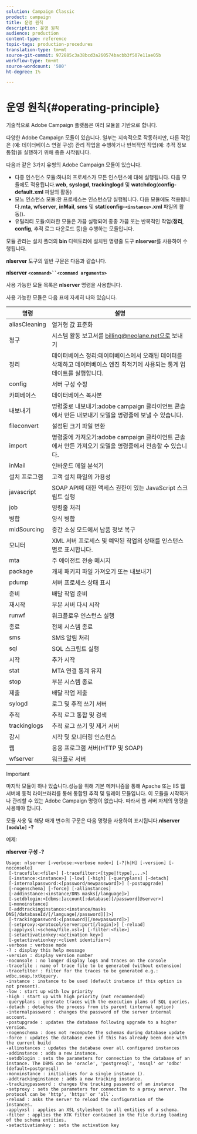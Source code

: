 ```yaml
---
solution: Campaign Classic
product: campaign
title: 운영 원칙
description: 운영 원칙
audience: production
content-type: reference
topic-tags: production-procedures
translation-type: tm+mt
source-git-commit: 972885c3a38bcd3a260574bacbb3f507e11ae05b
workflow-type: tm+mt
source-wordcount: '500'
ht-degree: 1%

---
```



# 운영 원칙{#operating-principle}

기술적으로 Adobe Campaign 플랫폼은 여러 모듈을 기반으로 합니다.

다양한 Adobe Campaign 모듈이 있습니다. 일부는 지속적으로 작동하지만, 다른 작업은 (예: 데이터베이스 연결 구성) 관리 작업을 수행하거나 반복적인 작업(예: 추적 정보 통합)을 실행하기 위해 종종 시작됩니다.

다음과 같은 3가지 유형의 Adobe Campaign 모듈이 있습니다.

* 다중 인스턴스 모듈:하나의 프로세스가 모든 인스턴스에 대해 실행됩니다. 다음 모듈에도 적용됩니다.**web**, **syslogd**, **trackinglogd** 및 **watchdog**(**config-default.xml** 파일의 활동)
* 모노 인스턴스 모듈:한 프로세스는 인스턴스당 실행됩니다. 다음 모듈에도 적용됩니다.**mta**, **wfserver**, **inMail**, **sms** 및 **stat**(**config-`<instance>`.xml** 파일의 활동)).
* 유틸리티 모듈:이러한 모듈은 가끔 실행되어 종종 가끔 또는 반복적인 작업(**정리**, **config**, 추적 로그 다운로드 등)을 수행하는 모듈입니다.

모듈 관리는 설치 폴더의 **bin** 디렉토리에 설치된 명령줄 도구 **nlserver**&#x200B;를 사용하여 수행됩니다.

**nlserver** 도구의 일반 구문은 다음과 같습니다.

**nlserver  `<command>``<command arguments>`**

사용 가능한 모듈 목록은 **nlserver** 명령을 사용합니다.

사용 가능한 모듈은 다음 표에 자세히 나와 있습니다.

| 명령 | 설명 |
|---|---|
| aliasCleaning | 열거형 값 표준화 |
| 청구 | 시스템 활동 보고서를 billing@neolane.net으로 보내기 |
| 정리 | 데이터베이스 정리:데이터베이스에서 오래된 데이터를 삭제하고 데이터베이스 엔진 최적기에 사용되는 통계 업데이트를 실행합니다. |
| config | 서버 구성 수정 |
| 카피베이스 | 데이터베이스 복사본 |
| 내보내기 | 명령줄로 내보내기:adobe campaign 클라이언트 콘솔에서 만든 내보내기 모델을 명령줄에 보낼 수 있습니다. |
| fileconvert | 설정된 크기 파일 변환 |
| import | 명령줄에 가져오기:adobe campaign 클라이언트 콘솔에서 만든 가져오기 모델을 명령줄에서 전송할 수 있습니다. |
| inMail | 인바운드 메일 분석기 |
| 설치 프로그램 | 고객 설치 파일의 가용성 |
| javascript | SOAP API에 대한 액세스 권한이 있는 JavaScript 스크립트 실행 |
| job | 명령줄 처리 |
| 병합 | 양식 병합 |
| midSourcing | 중간 소싱 모드에서 납품 정보 복구 |
| 모니터 | XML 서버 프로세스 및 예약된 작업의 상태를 인스턴스별로 표시합니다. |
| mta | 주 에이전트 전송 메시지 |
| package | 개체 패키지 파일 가져오기 또는 내보내기 |
| pdump | 서버 프로세스 상태 표시 |
| 준비 | 배달 작업 준비 |
| 재시작 | 부분 서버 다시 시작 |
| runwf | 워크플로우 인스턴스 실행 |
| 종료 | 전체 시스템 종료 |
| sms | SMS 알림 처리 |
| sql | SQL 스크립트 실행 |
| 시작 | 추가 시작 |
| stat | MTA 연결 통계 유지 |
| stop | 부분 시스템 종료 |
| 제출 | 배달 작업 제출 |
| sylogd | 로그 및 추적 쓰기 서버 |
| 추적 | 추적 로그 통합 및 검색 |
| trackinglogs | 추적 로그 쓰기 및 제거 서버 |
| 감시 | 시작 및 모니터링 인스턴스 |
| 웹 | 응용 프로그램 서버(HTTP 및 SOAP) |
| wfserver | 워크플로 서버 |

>[!IMPORTANT]
>
>마지막 모듈이 하나 있습니다.성능을 위해 기본 메커니즘을 통해 Apache 또는 IIS 웹 서버에 동적 라이브러리를 통해 통합된 추적 및 릴레이 모듈입니다. 이 모듈을 시작하거나 관리할 수 있는 Adobe Campaign 명령이 없습니다. 따라서 웹 서버 자체의 명령을 사용해야 합니다.

모듈 사용 및 해당 매개 변수의 구문은 다음 명령을 사용하여 표시됩니다.**nlserver `[module]` -?**

예제:

**nlserver 구성 -?**

```
Usage: nlserver [-verbose:<verbose mode>] [-?|h|H] [-version] [-noconsole]
 [-tracefile:<file>] [-tracefilter:<[type|!type],...>]
 [-instance:<instance>] [-low] [-high] [-queryplans] [-detach]
 [-internalpassword:<[password/newpassword]>] [-postupgrade]
 [-nogenschema] [-force] [-allinstances]
 [-addinstance:<instance/DNS masks[/language]>]
 [-setdblogin:<[dbms:]account[:database][/password]@server>]
 [-monoinstance]
 [-addtrackinginstance:<instance/masks DNS[/databaseId/[/language[/password]]]>]
 [-trackingpassword:<[password][/newpassword]>]
 [-setproxy:<protocol/server:port[/login]>] [-reload]
 [-applyxsl:<schema/file.xsl>] [-filter:<file>]
 [-setactivationkey:<activation key>]
 [-getactivationkey:<client identifier>]
-verbose : verbose mode
-? : display this help message
-version : display version number
-noconsole : no longer display logs and traces on the console
-tracefile : name of trace file to be generated (without extension)
-tracefilter : filter for the traces to be generated e.g.: wdbc,soap,!xtkquery.
-instance : instance to be used (default instance if this option is not present).
-low : start up with low priority
-high : start up with high priority (not recommended)
-queryplans : generate traces with the execution plans of SQL queries.
-detach : detaches the process from its parent (internal option)
-internalpassword : changes the password of the server internal account.
-postupgrade : updates the database following upgrade to a higher version. 
-nogenschema : does not recompute the schemas during database update
-force : updates the database even if this has already been done with the current build 
-allinstances : updates the database over all configured instances
-addinstance : adds a new instance.
-setdblogin : sets the parameters for connection to the database of an instance. The DBMS can be 'oracle', 'postgresql', 'mssql' or 'odbc' (default=postgresql)
-monoinstance : initialises for a single instance ().
-addtrackinginstance : adds a new tracking instance.
-trackingpassword : changes the tracking password of an instance
-setproxy : sets the parameters for connection to a proxy server. The protocol can be 'http', 'https' or 'all'.
-reload : asks the server to reload the configuration of the instances. 
-applyxsl : applies an XSL stylesheet to all entities of a schema. 
-filter : applies the XTK filter contained in the file during loading of the schema entities.
-setactivationkey : sets the activation key
```

